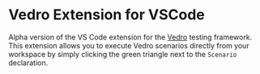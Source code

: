 # Vedro Extension for VSCode

Alpha version of the VS Code extension for the [Vedro](https://vedro.io/) testing framework. This extension allows you to execute Vedro scenarios directly from your workspace by simply clicking the green triangle next to the `Scenario` declaration.
